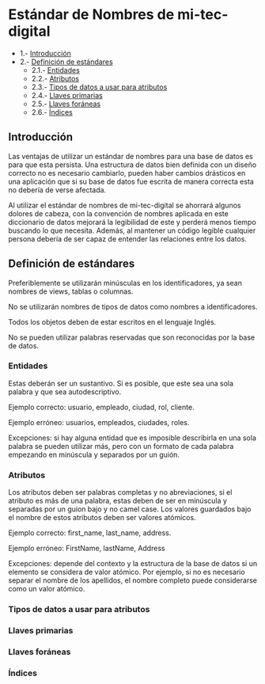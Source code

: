 # Estándar de Nombres de mi-tec-digital

- 1.- [Introducción](#1)  
- 2.- [Definición de estándares](#2)  
	- 2.1.- [Entidades](#21)
	- 2.2.- [Atributos](#22)
	- 2.3.- [Tipos de datos a usar para atributos](#23)
	- 2.4.- [Llaves primarias](#24)
	- 2.5.- [Llaves foráneas](#25)
	- 2.6.- [Índices](#26)


## Introducción
<a name="1"/>

Las ventajas de utilizar un estándar de nombres para una base de datos es para que esta persista. Una estructura de datos bien definida con un diseño correcto no es necesario cambiarlo, pueden haber cambios drásticos en una aplicación que si su base de datos fue escrita de manera correcta esta no debería de verse afectada. 

Al utilizar el estándar de nombres de mi-tec-digital se ahorrará algunos dolores de cabeza, con la convención de nombres aplicada en este diccionario de datos mejorará la legibilidad de este y perderá menos tiempo  buscando lo que necesita. Además, al mantener un código legible cualquier persona debería de ser capaz de entender las relaciones entre los datos.


## Definición de estándares
<a name="2"/>

Preferiblemente se utilizarán minúsculas en los identificadores, ya sean nombres de views, tablas o columnas. 

No se utilizarán nombres de tipos de datos como nombres a identificadores.

Todos los objetos deben de estar escritos en el lenguaje Inglés.

No se pueden utilizar palabras reservadas que son reconocidas por la base de datos. 

### Entidades
<a name="21"/>

Estas deberán ser un sustantivo. Si es posible, que este sea una sola palabra y que sea autodescriptivo.

Ejemplo correcto: usuario, empleado, ciudad, rol, cliente.

Ejemplo erróneo: usuarios, empleados, ciudades, roles.

Excepciones: si hay alguna entidad que es imposible describirla en una sola palabra se pueden utilizar más, pero con un formato de cada palabra empezando en minúscula y separados por un guión.

### Atributos
<a name="22"/>

Los atributos deben ser palabras completas y no abreviaciones, si el atributo es más de una palabra, estas deben de ser en minúscula y separadas por un guion bajo y no camel case.  Los valores guardados bajo el nombre de estos atributos deben ser valores atómicos.

Ejemplo correcto: first_name, last_name, address.

Ejemplo erróneo: FirstName, lastName, Address

Excepciones: depende del contexto y la estructura de la base de datos si un elemento se considera de valor atómico. Por ejemplo, si no es necesario separar el nombre de los apellidos, el nombre completo puede considerarse como un valor atómico.

### Tipos de datos a usar para atributos
<a name="23"/>




### Llaves primarias
<a name="24"/>


### Llaves foráneas 
<a name="25"/>


### Índices 
<a name="26"/>
